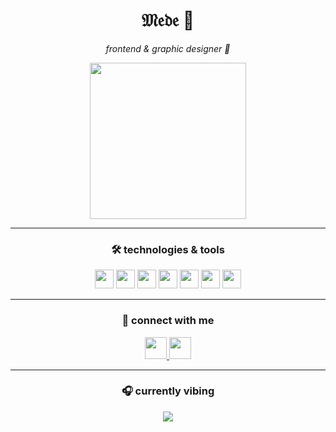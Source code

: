 <div align="center">
  
  <h1>𝔐𝔢𝔡𝔢 👋</h1>
  <p><em>frontend & graphic designer 🚀</em></p>

  <img height="250" src="https://c.tenor.com/xXoE4grj88kAAAAC/tenor.gif" />

</div>

---

<div align="center">

### 🛠️ technologies & tools

<img src="https://cdn.jsdelivr.net/gh/devicons/devicon/icons/javascript/javascript-original.svg" height="30" />
<img src="https://cdn.jsdelivr.net/gh/devicons/devicon/icons/typescript/typescript-original.svg" height="30" />
<img src="https://cdn.jsdelivr.net/gh/devicons/devicon/icons/react/react-original.svg" height="30" />
<img src="https://cdn.jsdelivr.net/gh/devicons/devicon/icons/html5/html5-original.svg" height="30" />
<img src="https://cdn.jsdelivr.net/gh/devicons/devicon/icons/css3/css3-original.svg" height="30" />
<img src="https://cdn.jsdelivr.net/gh/devicons/devicon/icons/python/python-original.svg" height="30" />
<img src="https://cdn.jsdelivr.net/gh/devicons/devicon/icons/csharp/csharp-original.svg" height="30" />

</div>

---

<div align="center">

### 🔗 connect with me

<a href="https://www.instagram.com/metesahankurt" target="_blank">
  <img src="https://img.shields.io/static/v1?message=Instagram&logo=instagram&label=&color=E4405F&logoColor=white&labelColor=&style=for-the-badge" height="35" />
</a>
<a href="https://www.linkedin.com/in/metesahankurt" target="_blank">
  <img src="https://img.shields.io/static/v1?message=LinkedIn&logo=linkedin&label=&color=0077B5&logoColor=white&labelColor=&style=for-the-badge" height="35" />
</a>

</div>

---

<div align="center">

### 🎧 currently vibing

<a href="https://open.spotify.com/user/31rqmp7fb2bt42rzdhjk6qxvn4mq">
  <img src="https://spotify-recently-played-readme.vercel.app/api?user=31rqmp7fb2bt42rzdhjk6qxvn4mq&count=5&unique=false" />
</a>

</div>
